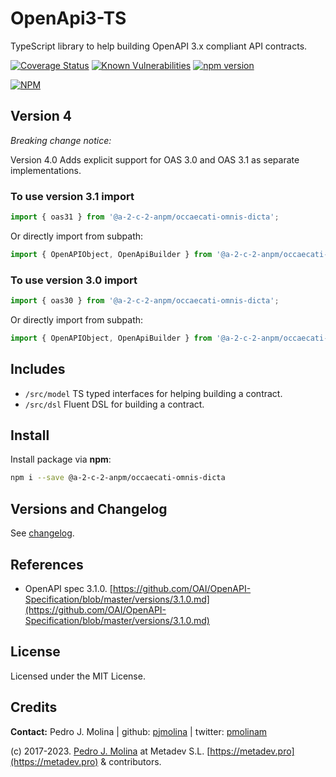 # OpenApi3-TS

TypeScript library to help building OpenAPI 3.x compliant API contracts.

[![Coverage Status](https://coveralls.io/repos/github/metadevpro/@a-2-c-2-anpm/occaecati-omnis-dicta/badge.svg?branch=master)](https://coveralls.io/github/metadevpro/@a-2-c-2-anpm/occaecati-omnis-dicta?branch=master)
[![Known Vulnerabilities](https://snyk.io/test/github/metadevpro/@a-2-c-2-anpm/occaecati-omnis-dicta/badge.svg?targetFile=package.json)](https://snyk.io/test/github/metadevpro/@a-2-c-2-anpm/occaecati-omnis-dicta?targetFile=package.json)
[![npm version](https://badge.fury.io/js/@a-2-c-2-anpm/occaecati-omnis-dicta.svg)](http://badge.fury.io/js/@a-2-c-2-anpm/occaecati-omnis-dicta)

[![NPM](https://nodei.co/npm/@a-2-c-2-anpm/occaecati-omnis-dicta.png?downloads=true&downloadRank=true&stars=true)](https://nodei.co/npm/@a-2-c-2-anpm/occaecati-omnis-dicta/)

## Version 4

*Breaking change notice:*

Version 4.0 Adds explicit support for OAS 3.0 and OAS 3.1 as separate implementations.

### To use version 3.1 import

```js
import { oas31 } from '@a-2-c-2-anpm/occaecati-omnis-dicta';
```

Or directly import from subpath:

```js
import { OpenAPIObject, OpenApiBuilder } from '@a-2-c-2-anpm/occaecati-omnis-dicta/oas31';
```

### To use version 3.0 import

```js
import { oas30 } from '@a-2-c-2-anpm/occaecati-omnis-dicta';
```

Or directly import from subpath:

```js
import { OpenAPIObject, OpenApiBuilder } from '@a-2-c-2-anpm/occaecati-omnis-dicta/oas30';
```

## Includes

* `/src/model` TS typed interfaces for helping building a contract.
* `/src/dsl` Fluent DSL for building a contract.

## Install

Install package via **npm**:

```bash
npm i --save @a-2-c-2-anpm/occaecati-omnis-dicta
```

## Versions and Changelog

See [changelog](Changelog.md).

## References

* OpenAPI spec 3.1.0. [https://github.com/OAI/OpenAPI-Specification/blob/master/versions/3.1.0.md](https://github.com/OAI/OpenAPI-Specification/blob/master/versions/3.1.0.md)

## License

Licensed under the MIT License.

## Credits

**Contact:** Pedro J. Molina | github: [pjmolina](https://github.com/pjmolina) | twitter: [pmolinam](https://twitter.com/pmolinam)

(c) 2017-2023. [Pedro J. Molina](http://pjmolina.com) at Metadev S.L. [https://metadev.pro](https://metadev.pro) & contributors.
